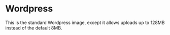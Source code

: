# Wordpress

This is the standard Wordpress image, except it allows uploads up to 128MB instead of the default 8MB.
